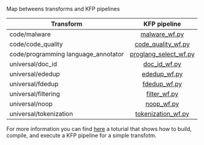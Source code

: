 Map betweens transforms and KFP pipelines

| Transform                           |                                    KFP pipeline                                    |          
|-------------------------------------|:----------------------------------------------------------------------------------:|
| code/malware                        |                  [malware_wf.py](../transforms/code/malware/kfp_ray/v1/malware_wf.py)                   |
| code/code_quality                   |            [code_quality_wf.py](../transforms/code/code_quality/kfp_ray/v1/code_quality_wf.py)            |
| code/programming language_annotator | [proglang_select_wf.py](../transforms/code/proglang_select/kfp_ray/v1/proglang_select_wf.py) |
| universal/doc_id                    |                  [doc_id_wf.py](../transforms/universal/doc_id/kfp_ray/v1/doc_id_wf.py)                   |
| universal/ededup                    |                  [ededup_wf.py](../transforms/universal/ededup/kfp_ray/v1/ededup_wf.py)                   |
| universal/fdedup                    |                  [fdedup_wf.py](../transforms/universal/fdedup/kfp_ray/v1/fdedup_wf.py)                   |
| universal/filtering                 |              [filter_wf.py](../transforms/universal/filter/kfp_ray/v1/filter_wf.py)              |
| universal/noop                      |                     [noop_wf.py](../transforms/universal/noop/kfp_ray/v1/noop_wf.py)                      |
| universal/tokenization              |         [tokenization_wf.py](../transforms/universal/tokenization/kfp_ray/v1/tokenization_wf.py)          |


For more information you can find [here](./doc/simple_transform_pipeline.md) a toturial that shows how to build, compile, and execute a KFP pipeline for a simple transfotm.
